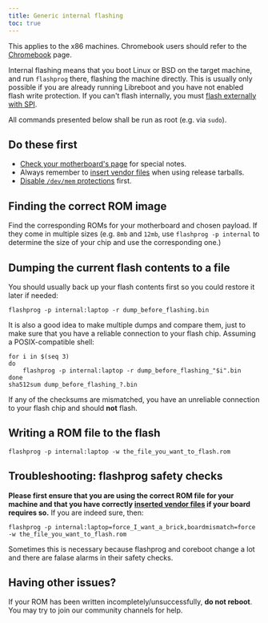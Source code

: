 ```yaml
---
title: Generic internal flashing
toc: true
---
```


This applies to the x86 machines. Chromebook users should refer to the
[Chromebook](../chromebook/) page.

Internal flashing means that you boot Linux or BSD on the target machine, and
run `flashprog` there, flashing the machine directly. This is usually only
possible if you are already running Libreboot and you have not enabled flash
write protection. If you can't flash internally, you must [flash externally
with SPI](../spi).

All commands presented below shall be run as root (e.g. via `sudo`).

## Do these first

* [Check your motherboard's page](../install/#which-boards-are-supported-by-libreboot) 
  for special notes.
* Always remember to [insert vendor files](../insert_vendor_files/) when using
  release tarballs.
* [Disable `/dev/mem` protections](../devmem/) first.

## Finding the correct ROM image

Find the corresponding ROMs for your motherboard and chosen payload.
If they come in multiple sizes (e.g. `8mb` and `12mb`, use `flashprog
-p internal` to determine the size of your chip and use the
corresponding one.)

<!-- TODO: Document what to do for boards with multiple chips. -->

## Dumping the current flash contents to a file

You should usually back up your flash contents first so you could
restore it later if needed:

```
flashprog -p internal:laptop -r dump_before_flashing.bin
```

It is also a good idea to make multiple dumps and compare them, just
to make sure that you have a reliable connection to your flash chip.
Assuming a POSIX-compatible shell:

```
for i in $(seq 3)
do
	flashprog -p internal:laptop -r dump_before_flashing_"$i".bin
done
sha512sum dump_before_flashing_?.bin
```

If any of the checksums are mismatched, you have an unreliable connection
to your flash chip and should **not** flash.

## Writing a ROM file to the flash

```
flashprog -p internal:laptop -w the_file_you_want_to_flash.rom 
```

## Troubleshooting: flashprog safety checks

**Please first ensure that you are using the correct ROM file for your
machine and that you have correctly [inserted vendor
files](../insert_vendor_files/) if your board requires so.** If you are
indeed sure, then:

```
flashprog -p internal:laptop=force_I_want_a_brick,boardmismatch=force -w the_file_you_want_to_flash.rom
```

Sometimes this is necessary because flashprog and coreboot change a lot
and there are falase alarms in their safety checks.

## Having other issues?

If your ROM has been written incompletely/unsuccessfully, **do not
reboot**. You may try to join our community channels for help.
